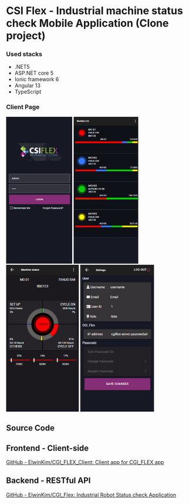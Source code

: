 # CSI Flex - Industrial machine status check Mobile Application (Clone project)

### Used stacks

- .NET5
- ASP.NET core 5
- Ionic framework 6
- Angular 13
- TypeScript

### Client Page
<img src="/src/assets/Login.png" height="400px"> <img src="/src/assets/MachineList.png" height="400px"> <img src="/src/assets/Status.png" height="400px"> <img src="/src/assets/UserSetting.png" height="400px">



## Source Code

## Frontend - Client-side

[GitHub - ElwinKim/CGI_FLEX_Client: Client app for CGI_FLEX app](https://github.com/ElwinKim/CGI_FLEX_Client)

## Backend - RESTful API

[GitHub - ElwinKim/CGI_Flex: Industrial Robot Status check Application](https://github.com/ElwinKim/CGI_Flex)
